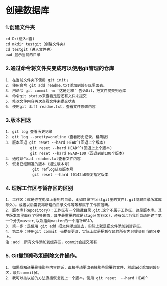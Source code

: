 # 创建数据库
### 1.创建文件夹
	cd D:(进入d盘)
	cd mkdir testgit（创建文件夹）
	cd testgit（进入文件夹）
	pwd 显示当前的目录
### 2.通过命令将文件夹变成可以使用git管理的仓库
    1. 在当前文件夹下使用 git init；
    2. 使用命令 git add readme.txt添加到暂存区里面去。
    3. 用命令 git commit -m ‘这是注释’ 告诉Git，把文件提交到仓库
    4. 命令git status来查看是否还有文件未提交
    5. 修改文件内容再次查看文件未提交状态
    6. 使用git diff readme.txt，查看文件修改内容
### 3.版本回退
	1. git log 查看历史记录
	2. git log --pretty=oneline（查看历史记录，精简版）
	3. 版本回退 git reset --hard HEAD^(回退上个版本)
		       git reset --hard HEAD^^(回退上上个版本)
			   git reset --hard HEAD~100（回退到前100个版本）
	4. 通过命令cat readme.txt查看文件内容
	5. 恢复已经回退的版本（通过版本号）
				git reflog获取版本号
				git reset --hard f0142a8恢复指定版本
### 4. 理解工作区与暂存区的区别
	1. 工作区：就是你在电脑上看到的目录，比如目录下testgit里的文件(.git隐藏目录版本库除外)。或者以后需要再新建的目录文件等等都属于工作区范畴。
	2. 版本库(Repository)：工作区有一个隐藏目录.git,这个不属于工作区，这是版本库。其中版本库里面存了很多东西，其中最重要的就是stage(暂存区)，还有Git为我们自动创建了第一个分支master,以及指向master的一个指针HEAD。
	3. 第一步：是使用 git add 把文件添加进去，实际上就是把文件添加到暂存区。
	4. 第二步：使用git commit -m提交更改，实际上就是把暂存区的所有内容提交到当前分支上。
	注：add .所有文件添加到缓存区，commit会提交所有

### 5. Git撤销修改和删除文件操作。
	1. 如果我知道要删掉那些内容的话，直接手动更改去掉那些需要的文件，然后add添加到暂存区，最后commit掉。
	2. 我可以按以前的方法直接恢复到上一个版本。使用 git reset  --hard HEAD^
	


	